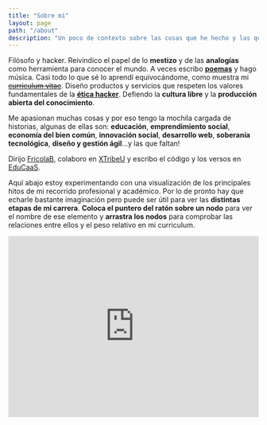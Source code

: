 ```yaml
---
title: "Sobre mí"
layout: page
path: "/about"
description: "Un poco de contexto sobre las cosas que he hecho y las que me gustaría hacer. Lo cuento con un gráfico porque es demasiado complejo para un CV."
---
```


Filósofo y hacker. Reivindico el papel de lo **mestizo** y de las **analogías** como herramienta para conocer el mundo. A veces escribo [**poemas**](https://dalareo.wordpress.com/) y hago música. Casi todo lo que sé lo aprendí equivocándome, como muestra mi [~~curriculum vitae~~](https://www.dropbox.com/s/i2koo24b9j6v2s2/nuevo_cv.pdf?dl=0). Diseño productos y servicios que respeten los valores fundamentales de la [**ética hacker**](https://es.wikipedia.org/wiki/%C3%89tica_hacker). Defiendo la **cultura libre** y la **producción abierta del conocimiento**.

Me apasionan muchas cosas y por eso tengo la mochila cargada de historias, algunas de ellas son: **educación**, **emprendimiento social**, **economía del bien común**, **innovación social**, **desarrollo web**, **soberanía tecnológica**, **diseño y gestión ágil**...y las que faltan!

Dirijo [FricolaB](https://fricolab.github.io), colaboro en [XTribeU](http://www.xtribe.university/) y escribo el código y los versos en [EduCaaS](https://educaas.github.io).

Aquí abajo estoy experimentando con una visualización de los principales hitos de mi recorrido profesional y académico. Por lo de pronto hay que echarle bastante imaginación pero puede ser útil para ver las **distintas etapas de mi carrera**. **Coloca el puntero del ratón sobre un nodo** para ver el nombre de ese elemento y **arrastra los nodos** para comprobar las relaciones entre ellos y el peso relativo en mi curriculum.

<div style="width: 100%; padding: 0; overflow: hidden;"> <iframe src="https://dalareo.github.io/curriculum/index.html" width=100% height=360 marginwidth="0" marginheight="0" scrolling="no" padding="0" style="-ms-zoom: 1.25; -moz-transform: scale(1.5); -moz-transform-origin: -5 0; -o-transform: scale(1.5); -o-transform-origin: -5 0; -webkit-transform: scale(1.5); -webkit-transform-origin: -5 0;"></iframe></div>
